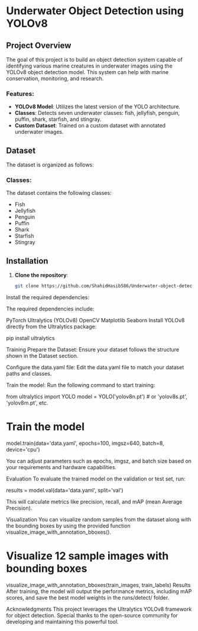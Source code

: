 # Underwater Object Detection using YOLOv8

## Project Overview
The goal of this project is to build an object detection system capable of identifying various marine creatures in underwater images using the YOLOv8 object detection model. This system can help with marine conservation, monitoring, and research.

### Features:
- **YOLOv8 Model**: Utilizes the latest version of the YOLO architecture.
- **Classes**: Detects seven underwater classes: fish, jellyfish, penguin, puffin, shark, starfish, and stingray.
- **Custom Dataset**: Trained on a custom dataset with annotated underwater images.

## Dataset
The dataset is organized as follows:


### Classes:
The dataset contains the following classes:
- Fish
- Jellyfish
- Penguin
- Puffin
- Shark
- Starfish
- Stingray

## Installation
1. **Clone the repository**:
   ```bash
   git clone https://github.com/ShahidHasib586/Underwater-object-detection-using-yolov8.git


Install the required dependencies:

The required dependencies include:

PyTorch
Ultralytics (YOLOv8)
OpenCV
Matplotlib
Seaborn
Install YOLOv8 directly from the Ultralytics package:

pip install ultralytics


Training
Prepare the Dataset: Ensure your dataset follows the structure shown in the Dataset section.

Configure the data.yaml file: Edit the data.yaml file to match your dataset paths and classes.

Train the model: Run the following command to start training:

from ultralytics import YOLO
model = YOLO('yolov8n.pt')  # or 'yolov8s.pt', 'yolov8m.pt', etc.

# Train the model
model.train(data='data.yaml', epochs=100, imgsz=640, batch=8, device='cpu')


You can adjust parameters such as epochs, imgsz, and batch size based on your requirements and hardware capabilities.

Evaluation
To evaluate the trained model on the validation or test set, run:

results = model.val(data='data.yaml', split='val')


This will calculate metrics like precision, recall, and mAP (mean Average Precision).

Visualization
You can visualize random samples from the dataset along with the bounding boxes by using the provided function visualize_image_with_annotation_bboxes().

# Visualize 12 sample images with bounding boxes
visualize_image_with_annotation_bboxes(train_images, train_labels)
Results
After training, the model will output the performance metrics, including mAP scores, and save the best model weights in the runs/detect/ folder.

Acknowledgments
This project leverages the Ultralytics YOLOv8 framework for object detection. Special thanks to the open-source community for developing and maintaining this powerful tool.
